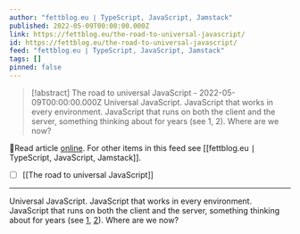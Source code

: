 ```yaml
---
author: "fettblog․eu ∣ TypeScript, JavaScript, Jamstack"
published: 2022-05-09T00:00:00.000Z
link: https://fettblog.eu/the-road-to-universal-javascript/
id: https://fettblog.eu/the-road-to-universal-javascript/
feed: "fettblog․eu ∣ TypeScript, JavaScript, Jamstack"
tags: []
pinned: false
---
```

> [!abstract] The road to universal JavaScript - 2022-05-09T00:00:00.000Z
> Universal JavaScript. JavaScript that works in every environment. JavaScript that runs on both the client and the server, something thinking about for years (see 1, 2). Where are we now?

🔗Read article [online](https://fettblog.eu/the-road-to-universal-javascript/). For other items in this feed see [[fettblog․eu ∣ TypeScript, JavaScript, Jamstack]].

- [ ] [[The road to universal JavaScript]]
- - -
Universal JavaScript. JavaScript that works in every environment. JavaScript that runs on both the client and the server, something thinking about for years (see [1](https://medium.com/@mjackson/universal-javascript-4761051b7ae9), [2](https://medium.com/airbnb-engineering/isomorphic-javascript-the-future-of-web-apps-10882b7a2ebc)). Where are we now?

